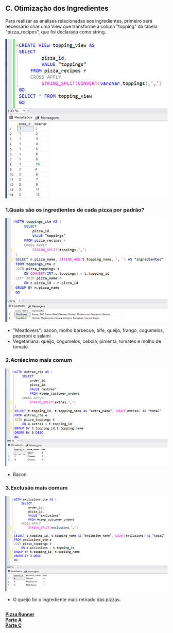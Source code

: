 ## C. Otimização dos Ingredientes

Para realizar as analises relacionadas aos ingredientes, primeiro será necessário criar uma View que transforme 
a coluna "topping" da tabela "pizza_recipes", que foi declarada como string.

<img src="imagens/Parte_C/pizza_runner_topping_view.png">

### 1.Quais são os ingredientes de cada pizza por padrão?
<img src="imagens/Parte_C/pizza_runnerC1.png">

* "Meatlovers": bacon, molho barbecue, bife, queijo, frango, cogumelos, peperoni e salami
* Vegetariana: queijo, cogumelos, cebola, pimenta, tomates e molho de tomate.

### 2.Acréscimo mais comum
<img src="imagens/Parte_C/pizza_runnerC2.png">

* Bacon

### 3.Exclusão mais comum
<img src="imagens/Parte_C/pizza_runnerC3.png">

* O queijo foi o ingrediente mais retirado das pizzas.

##
**[Pizza Runner](https://github.com/nadinne94/pizza_runner.md)** <br>
**[Parte A](https://github.com/nadinne94/parte_A.md)** <br>
**[Parte C](https://github.com/nadinne94/parte_C.md)**


